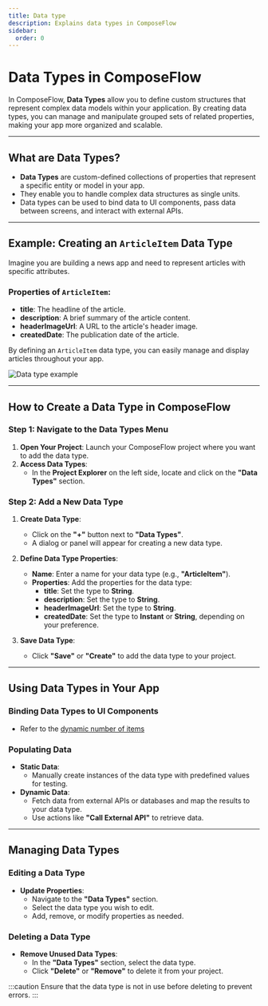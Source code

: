 ```yaml
---
title: Data type
description: Explains data types in ComposeFlow
sidebar:
  order: 0
---
```


# Data Types in ComposeFlow

In ComposeFlow, **Data Types** allow you to define custom structures that represent complex data models within your application. By creating data types, you can manage and manipulate grouped sets of related properties, making your app more organized and scalable.

---

## What are Data Types?

- **Data Types** are custom-defined collections of properties that represent a specific entity or model in your app.
- They enable you to handle complex data structures as single units.
- Data types can be used to bind data to UI components, pass data between screens, and interact with external APIs.

---

## Example: Creating an `ArticleItem` Data Type

Imagine you are building a news app and need to represent articles with specific attributes.

### Properties of `ArticleItem`:

- **title**: The headline of the article.
- **description**: A brief summary of the article content.
- **headerImageUrl**: A URL to the article's header image.
- **createdDate**: The publication date of the article.

By defining an `ArticleItem` data type, you can easily manage and display articles throughout your app.

![Data type example](/image/datatype_example.png)

---

## How to Create a Data Type in ComposeFlow

### Step 1: Navigate to the Data Types Menu

1. **Open Your Project**: Launch your ComposeFlow project where you want to add the data type.
2. **Access Data Types**:
    - In the **Project Explorer** on the left side, locate and click on the **"Data Types"** section.

### Step 2: Add a New Data Type

1. **Create Data Type**:
    - Click on the **"+"** button next to **"Data Types"**.
    - A dialog or panel will appear for creating a new data type.

2. **Define Data Type Properties**:
    - **Name**: Enter a name for your data type (e.g., **"ArticleItem"**).
    - **Properties**: Add the properties for the data type:
        - **title**: Set the type to **String**.
        - **description**: Set the type to **String**.
        - **headerImageUrl**: Set the type to **String**.
        - **createdDate**: Set the type to **Instant** or **String**, depending on your preference.

3. **Save Data Type**:
    - Click **"Save"** or **"Create"** to add the data type to your project.

---

## Using Data Types in Your App

### Binding Data Types to UI Components

- Refer to the [dynamic number of items](/advanced_ui/dynamic_items)

### Populating Data

- **Static Data**:
    - Manually create instances of the data type with predefined values for testing.
- **Dynamic Data**:
    - Fetch data from external APIs or databases and map the results to your data type.
    - Use actions like **"Call External API"** to retrieve data.

---

## Managing Data Types

### Editing a Data Type

- **Update Properties**:
    - Navigate to the **"Data Types"** section.
    - Select the data type you wish to edit.
    - Add, remove, or modify properties as needed.

### Deleting a Data Type

- **Remove Unused Data Types**:
    - In the **"Data Types"** section, select the data type.
    - Click **"Delete"** or **"Remove"** to delete it from your project.

:::caution
Ensure that the data type is not in use before deleting to prevent errors.
:::
